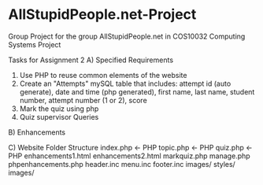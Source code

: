 # AllStupidPeople.net-Project
Group Project for the group AllStupidPeople.net in COS10032 Computing Systems Project

Tasks for Assignment 2
A) Specified Requirements
1. Use PHP to reuse common elements of the website
2. Create an "Attempts" mySQL table that includes: attempt id (auto generate), date and time (php generated), first name, last name, student number, attempt number (1 or 2), score
3. Mark the quiz using php
4. Quiz supervisor Queries

B) Enhancements

C) Website Folder Structure
index.php <- PHP
topic.php <- PHP
quiz.php <- PHP
enhancements1.html
enhancements2.html
markquiz.php
manage.php
phpenhancements.php
header.inc
menu.inc
footer.inc
<other php functions and include pages>
images/
    <any images used in html or php>
styles/
    <css files>
    images/
        <any images used in css>

